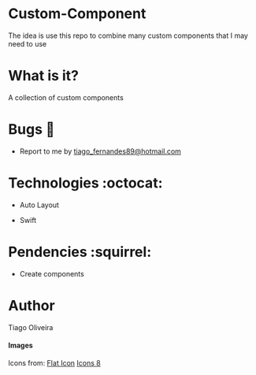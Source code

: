 # Custom-Component
The idea is use this repo to combine many custom components that I may need to use

# What is it?

A collection of custom components

# Bugs :bug:
- Report to me by tiago_fernandes89@hotmail.com

# Technologies :octocat:
- Auto Layout

- Swift

# Pendencies :squirrel:
- Create components

# Author
Tiago Oliveira

#### Images

Icons from: 
[Flat Icon](www.flaticon.com)
[Icons 8](https://icons8.com)
